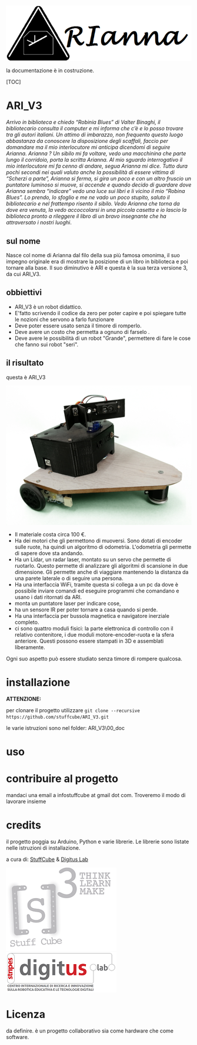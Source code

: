 ![](Arianna_logo.png)



la documentazione è in costruzione.

[TOC]



# ARI_V3

*Arrivo in biblioteca e chiedo “Robinia Blues” di Valter Binaghi, il bibliotecario consulta il computer e mi  informa che c’è e lo posso trovare tra gli autori italiani. Un attimo di imbarazzo, non frequento questo luogo abbastanza da conoscere la disposizione degli scaffali, faccio per domandare ma il mio interlocutore mi anticipa dicendomi di seguire Arianna. Arianna ? Un sibilo mi fa voltare, vedo una macchinina che parte lungo il corridoio, porta la scritta Arianna. Al mio sguardo interrogativo il mio interlocutore mi fa cenno di andare, segua Arianna 
mi dice. Tutto dura pochi secondi nei quali valuto anche la possibilità di essere vittima di “Scherzi a parte”, Arianna si ferma, si gira un poco e con un altro fruscio un puntatore luminoso si muove, si accende e
quando decido di guardare dove Arianna sembra “indicare” vedo una luce sui libri e li vicino il mio “Robina Blues”. Lo prendo, lo sfoglio e me ne vado un poco stupito, saluto il bibliotecario e nel frattempo risento il sibilo. Vedo Arianna che torna da dove era venuta, la vedo accoccolarsi in una piccola casetta e io lascio la biblioteca pronto a rileggere il libro di un bravo insegnante che ha attraversato i nostri luoghi*.



## sul nome

Nasce col nome di Arianna dal filo della sua più famosa omonima, il suo impegno originale era di mostrare la posizione di un libro in biblioteca e poi tornare alla base. Il suo diminutivo è ARI e questa è la sua terza versione 3, da cui ARI_V3.

## obbiettivi

- ARI_V3 è un robot didattico. 
- 
  E'fatto scrivendo il codice da zero per poter capire e poi spiegare tutte le nozioni che servono a farlo funzionare
- Deve poter essere usato senza il timore di romperlo. 
- Deve avere un costo che permetta a ognuno di farselo .
- Deve avere le possibilità di un robot "Grande", permettere di fare le cose che fanno sui robot "seri".

## il risultato

questa è ARI_V3

![](ari_V3_blackEdition.jpg)





- Il materiale costa circa 100 €.
- Ha dei motori che gli permettono di muoversi. Sono dotati di encoder sulle ruote, ha quindi un algoritmo di odometria. L'odometria gli permette di sapere dove sta andando.
- Ha un Lidar, un radar laser, montato su un servo che permette di ruotarlo. Questo permette di analizzare gli algoritmi di scansione in due dimensione.
  Gli permette anche di viaggiare mantenendo la distanza da una parete laterale o di seguire una persona.
- Ha una interfaccia WiFi, tramite questa si collega a un pc da dove è possibile inviare comandi ed eseguire programmi che comandano e usano i dati ritornati da ARI.
- monta un puntatore laser per indicare cose, 
- ha un sensore IR per poter tornare a casa quando si perde.
- Ha una interfaccia per bussola magnetica e navigatore inerziale completo.
- ci sono quattro moduli fisici: la parte elettronica di controllo con il relativo contenitore, i due moduli motore-encoder-ruota e la sfera anteriore. Questi possono essere stampati in 3D e assemblati  liberamente.

Ogni suo aspetto può essere studiato senza timore di rompere qualcosa.



# installazione

**ATTENZIONE:** 

per clonare il progetto utilizzare `git clone --recursive https://github.com/stuffcube/ARI_V3.git`

le varie istruzioni sono nel folder:
ARI_V3\00_doc

# uso



# contribuire al progetto

mandaci una email a infostuffcube at gmail dot com. Troveremo il modo di lavorare insieme

# credits

il progetto poggia su Arduino, Python e varie librerie. Le librerie sono listate nelle istruzioni di installazione.

a cura di: [StuffCube](https://stuffcube.wordpress.com/)  & [Digitus Lab](https://www.pedagogia.it/digituslab/)

![](logo_StuffCube300px.png)   ![](logo_digitusLab_300px.png)

# Licenza

da definire. è un progetto collaborativo sia come hardware che come software.

